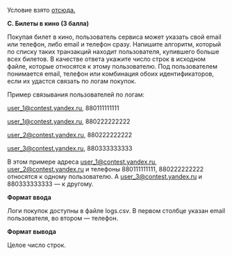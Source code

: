 Условие взято [отсюда.](https://contest.yandex.ru/yacup_analytics/contest/19040/problems/C/)

**C. Билеты в кино (3 балла)**

Покупая билет в кино, пользователь сервиса может указать свой email или телефон, либо email и телефон сразу. Напишите алгоритм, который по списку таких транзакций находит пользователя, купившего больше всех билетов. В качестве ответа укажите число строк в исходном файле, которые относятся к этому пользователю. Под пользователем понимается email, телефон или комбинация обоих идентификаторов, если их удастся связать по логам покупок.

Пример связывания пользователей по логам:

user_1@contest.yandex.ru, 880111111111

user_1@contest.yandex.ru, 880222222222

user_2@contest.yandex.ru, 880222222222

user_3@contest.yandex.ru, 880333333333

В этом примере адреса user_1@contest.yandex.ru, user_2@contest.yandex.ru и телефоны 880111111111, 880222222222 относятся к одному пользователю. А user_3@contest.yandex.ru и 880333333333 — к другому.

**Формат ввода**

Логи покупок доступны в файле logs.csv. В первом столбце указан email пользователя, во втором — телефон.

**Формат вывода**

Целое число строк.
